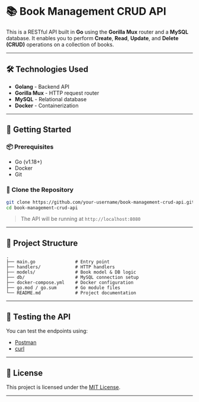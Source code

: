 # 📚 Book Management CRUD API

This is a RESTful API built in **Go** using the **Gorilla Mux** router and a **MySQL** database. It enables you to perform **Create**, **Read**, **Update**, and **Delete (CRUD)** operations on a collection of books.

---

## 🛠️ Technologies Used

- **Golang** - Backend API
- **Gorilla Mux** - HTTP request router
- **MySQL** - Relational database
- **Docker** - Containerization

---

## 🚀 Getting Started

### 📦 Prerequisites

- Go (v1.18+)
- Docker
- Git

### 📁 Clone the Repository

```bash
git clone https://github.com/your-username/book-management-crud-api.git
cd book-management-crud-api
```

> The API will be running at `http://localhost:8080`

---

## 📂 Project Structure

```
.
├── main.go               # Entry point
├── handlers/             # HTTP handlers
├── models/               # Book model & DB logic
├── db/                   # MySQL connection setup
├── docker-compose.yml    # Docker configuration
├── go.mod / go.sum       # Go module files
└── README.md             # Project documentation
```

---

## 🧪 Testing the API

You can test the endpoints using:

- [Postman](https://www.postman.com/)
- [curl](https://curl.se/)


---

## 📄 License

This project is licensed under the [MIT License](LICENSE).

---






